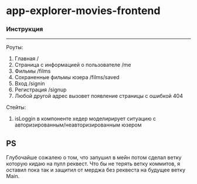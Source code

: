 # app-explorer-movies-frontend

### Инструкция

---

Роуты:

1. Главная /
2. Страница с информацией о пользователе /me
3. Фильмы /films
4. Сохраненные фильмы юзера /films/saved
5. Вход /signin
6. Регистрация /signup
7. Любой другой адрес вызовет появление страницы с ошибкой 404

Стейты:

1. isLoggin в компоненте хедер моделирирует ситуацию с авторизированным/неавторизированным юзером

## PS

Глубочайше сожалею о том, что запушил в мейн потом сделал ветку которую кидаю на пулл реквест. Что бы не терять ветку коммитов, я оставил пока так и защитил от мерджа без реквеста на будущее ветку Main.

